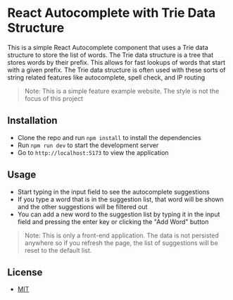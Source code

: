 # React Autocomplete with Trie Data Structure

This is a simple React Autocomplete component that uses a Trie data structure to store the list of words. The Trie data structure is a tree that stores words by their prefix. This allows for fast lookups of words that start with a given prefix. The Trie data structure is often used with these sorts of string related features like autocomplete, spell check, and IP routing

> Note: This is a simple feature example website. The style is not the focus of this project

## Installation

- Clone the repo and run `npm install` to install the dependencies
- Run `npm run dev` to start the development server
- Go to `http://localhost:5173` to view the application

## Usage

- Start typing in the input field to see the autocomplete suggestions
- If you type a word that is in the suggestion list, that word will be shown and the other suggestions will be filtered out
- You can add a new word to the suggestion list by typing it in the input field and pressing the enter key or clicking the "Add Word" button

> Note: This is only a front-end application. The data is not persisted anywhere so if you refresh the page, the list of suggestions will be reset to the default list.

## License

- [MIT](LICENSE.md)
